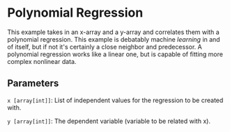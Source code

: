 # Polynomial Regression

This example takes in an x-array and a y-array and correlates them with a polynomial regression. This example is debatably machine _learning_ in and of itself, but if not it's certainly a close neighbor and predecessor. A polynomial regression works like a linear one, but is capable of fitting more complex nonlinear data.

## Parameters

`x [array[int]]`: List of independent values for the regression to be created with.

`y [array[int]]`: The dependent variable (variable to be related with x).
